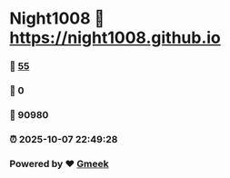 # Night1008 :link: https://night1008.github.io 
### :page_facing_up: [55](https://night1008.github.io/tag.html) 
### :speech_balloon: 0 
### :hibiscus: 90980 
### :alarm_clock: 2025-10-07 22:49:28 
### Powered by :heart: [Gmeek](https://github.com/Meekdai/Gmeek)
